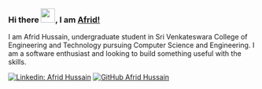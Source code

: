 ### Hi there <img src="https://github.com/TheDudeThatCode/TheDudeThatCode/blob/master/Assets/Hi.gif" width="29px">, I am [Afrid!](https://afrid18.github.io/my-cv/)

I am Afrid Hussain, undergraduate student in Sri Venkateswara College of Engineering and Technology pursuing Computer Science and Engineering.
I am a software enthusiast and looking to build something useful with the skills.

[![Linkedin: Afrid Hussain](https://img.shields.io/badge/-Afrid-Hussain-blue?style=flat-square&logo=Linkedin&logoColor=white&link=https://www.linkedin.com/in/afridhussain/)](https://www.linkedin.com/in/afridhussain/)
[![GitHub Afrid Hussain](https://img.shields.io/github/followers/afrid18?label=follow&style=social)](https://github.com/afrid18)


<!--
**afrid18/afrid18** is a ✨ _special_ ✨ repository because its `README.md` (this file) appears on your GitHub profile.

Here are some ideas to get you started:

- 🔭 I’m currently working on ...
- 🌱 I’m currently learning ...
- 👯 I’m looking to collaborate on ...
- 🤔 I’m looking for help with ...
- 💬 Ask me about ...
- 📫 How to reach me: ...
- 😄 Pronouns: ...
- ⚡ Fun fact: ...
-->

